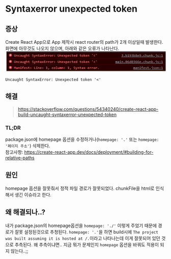 # Syntaxerror unexpected token
## 증상
Create React App으로 App 제작시 react router의 path가 2개 이상일때 발생한다.  
화면에 아무것도 나오지 않으며, 아래와 같은 오류가 나타난다.  
<img src="./syntaxerror-unexpected-token-1.png">  

`Uncaught SyntaxError: Unexpected token '<'`

## 해결
> https://stackoverflow.com/questions/54340240/create-react-app-build-uncaught-syntaxerror-unexpected-token

### TL;DR
package.json에 homepage 옵션을 수정하거나(`homepage: '.'` 또는 `homepage: '페이지 주소'`) 삭제한다.   
참고사항: https://create-react-app.dev/docs/deployment/#building-for-relative-paths

## 원인 
homepage 옵션을 잘못줘서 정적 파일 경로가 잘못되었다. chunkFile을 html로 인식해서 생긴 이슈라고 한다.

## 왜 해결되나..?
내가 package.json의 homepage옵션을 `homepage: './'` 이렇게 주었기 때문에 경로가 잘못 설정된것으로 추청된다.  `homepage: '.'`을 하면 build시에 `The project was built assuming it is hosted at /.`이라고 나타나는데 이게 잘못되어 있던 것으로 추측된다. 왜 추측이냐면.. 지금 뭐가 문제인지 `homepage` 옵션을 바꿔도 적용이 되지 않는다..;;